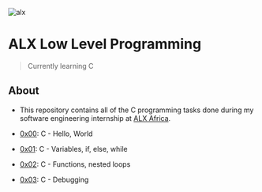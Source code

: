 ![alx](https://user-images.githubusercontent.com/70760998/196005847-2243043d-5b47-4680-9cb0-c6e0cdf47ea6.png)
# ALX Low Level Programming
> Currently learning C 

## About
 - This repository contains all of the C programming tasks done during my software engineering internship at [ALX Africa](https://www.alxafrica.com/).

 - [0x00](https://github.com/Mhastuurhah/alx-low_level_programming/tree/master/0x00-hello_world): C - Hello, World
 - [0x01](https://github.com/Mhastuurhah/alx-low_level_programming/tree/master/0x01-variables_if_else_while): C - Variables, if, else, while
 - [0x02](https://github.com/Mhastuurhah/alx-low_level_programming/tree/master/0x02-functions_nested_loops): C - Functions, nested loops
 - [0x03](https://github.com/Mhastuurhah/alx-low_level_programming/tree/master/0x03-debugging): C - Debugging 
